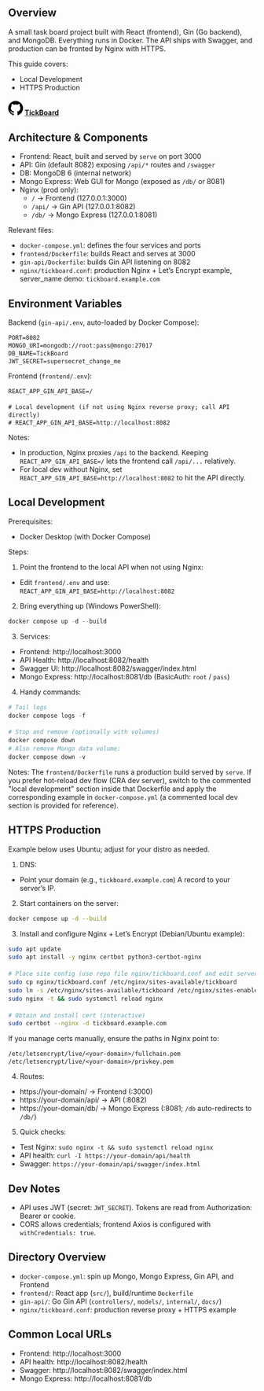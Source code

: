 ## Overview 
A small task board project built with React (frontend), Gin (Go backend), and MongoDB. Everything runs in Docker. The API ships with Swagger, and production can be fronted by Nginx with HTTPS.

This guide covers:
- Local Development
- HTTPS Production
#### ![](../images/icons/github-black.png)  [TickBoard](https://github.com/ChongZhe001025/TickBoard)

## Architecture & Components

- Frontend: React, built and served by `serve` on port 3000
- API: Gin (default 8082) exposing `/api/*` routes and `/swagger`
- DB: MongoDB 6 (internal network)
- Mongo Express: Web GUI for Mongo (exposed as `/db/` or 8081)
- Nginx (prod only):
  - `/` → Frontend (127.0.0.1:3000)
  - `/api/` → Gin API (127.0.0.1:8082)
  - `/db/` → Mongo Express (127.0.0.1:8081)

Relevant files:
- `docker-compose.yml`: defines the four services and ports
- `frontend/Dockerfile`: builds React and serves at 3000
- `gin-api/Dockerfile`: builds Gin API listening on 8082
- `nginx/tickboard.conf`: production Nginx + Let’s Encrypt example, server_name demo: `tickboard.example.com`


## Environment Variables

Backend (`gin-api/.env`, auto-loaded by Docker Compose):

```
PORT=8082
MONGO_URI=mongodb://root:pass@mongo:27017
DB_NAME=TickBoard
JWT_SECRET=supersecret_change_me
```

Frontend (`frontend/.env`):

```
REACT_APP_GIN_API_BASE=/

# Local development (if not using Nginx reverse proxy; call API directly)
# REACT_APP_GIN_API_BASE=http://localhost:8082
```

Notes:
- In production, Nginx proxies `/api` to the backend. Keeping `REACT_APP_GIN_API_BASE=/` lets the frontend call `/api/...` relatively.
- For local dev without Nginx, set `REACT_APP_GIN_API_BASE=http://localhost:8082` to hit the API directly.


## Local Development

Prerequisites:
- Docker Desktop (with Docker Compose)

Steps:
1) Point the frontend to the local API when not using Nginx:
  - Edit `frontend/.env` and use: `REACT_APP_GIN_API_BASE=http://localhost:8082`
2) Bring everything up (Windows PowerShell):

```powershell
docker compose up -d --build
```

3) Services:
- Frontend: http://localhost:3000
- API Health: http://localhost:8082/health
- Swagger UI: http://localhost:8082/swagger/index.html
- Mongo Express: http://localhost:8081/db  (BasicAuth: `root` / `pass`)

4) Handy commands:

```powershell
# Tail logs
docker compose logs -f

# Stop and remove (optionally with volumes)
docker compose down
# Also remove Mongo data volume:
docker compose down -v
```

Notes: The `frontend/Dockerfile` runs a production build served by `serve`. If you prefer hot-reload dev flow (CRA dev server), switch to the commented "local development" section inside that Dockerfile and apply the corresponding example in `docker-compose.yml` (a commented local dev section is provided for reference).


## HTTPS Production

Example below uses Ubuntu; adjust for your distro as needed.

1) DNS:
  - Point your domain (e.g., `tickboard.example.com`) A record to your server’s IP.

2) Start containers on the server:

```bash
docker compose up -d --build
```

3) Install and configure Nginx + Let’s Encrypt (Debian/Ubuntu example):

```bash
sudo apt update
sudo apt install -y nginx certbot python3-certbot-nginx

# Place site config (use repo file nginx/tickboard.conf and edit server_name as needed)
sudo cp nginx/tickboard.conf /etc/nginx/sites-available/tickboard
sudo ln -s /etc/nginx/sites-available/tickboard /etc/nginx/sites-enabled/tickboard
sudo nginx -t && sudo systemctl reload nginx

# Obtain and install cert (interactive)
sudo certbot --nginx -d tickboard.example.com
```

If you manage certs manually, ensure the paths in Nginx point to:

```
/etc/letsencrypt/live/<your-domain>/fullchain.pem
/etc/letsencrypt/live/<your-domain>/privkey.pem
```

4) Routes:
- https://your-domain/ → Frontend (:3000)
- https://your-domain/api/ → API (:8082)
- https://your-domain/db/ → Mongo Express (:8081; `/db` auto-redirects to `/db/`)

5) Quick checks:
- Test Nginx: `sudo nginx -t && sudo systemctl reload nginx`
- API health: `curl -I https://your-domain/api/health`
- Swagger: `https://your-domain/api/swagger/index.html`


## Dev Notes

- API uses JWT (secret: `JWT_SECRET`). Tokens are read from Authorization: Bearer or cookie.
- CORS allows credentials; frontend Axios is configured with `withCredentials: true`.


## Directory Overview

- `docker-compose.yml`: spin up Mongo, Mongo Express, Gin API, and Frontend
- `frontend/`: React app (`src/`), build/runtime `Dockerfile`
- `gin-api/`: Go Gin API (`controllers/`, `models/`, `internal/`, `docs/`)
- `nginx/tickboard.conf`: production reverse proxy + HTTPS example


## Common Local URLs

- Frontend: http://localhost:3000
- API health: http://localhost:8082/health
- Swagger: http://localhost:8082/swagger/index.html
- Mongo Express: http://localhost:8081/db 